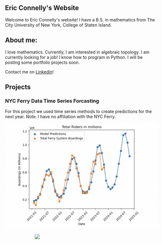 ## Eric Connelly's Website

Welcome to Eric Connelly's website! 
I have a B.S. in mathematics from The City University of New York, College of Staten Island.


## About me:
I love mathematics. Currently, I am interested in algebraic topology.
I am currently looking for a job! I know how to program in Python. 
I will be posting some portfolio projects soon.

Contact me on [Linkedin](https://www.linkedin.com/in/eric-connelly-685525212/)!


## Projects

### NYC Ferry Data Time Series Forcasting

For this project we used time series methods to create predictions for the next year. Note: I have no affiliation with the NYC Ferry.

![image](/Assets/BoardingsNumberAndPredictions.png)


<img src="/Eric-Conn/Eric-Conn.github.io/Assets/BoardingsPredictions_11-23to10-24.png" width="309" align="center" style="max-width: 100%; margin: 0 auto; display: block">

